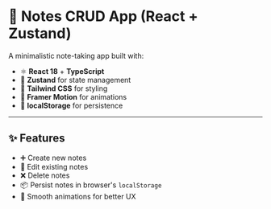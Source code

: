 # 📝 Notes CRUD App (React + Zustand)

A minimalistic note-taking app built with:

- ⚛️ **React 18** + **TypeScript**
- 🐻 **Zustand** for state management
- 🎨 **Tailwind CSS** for styling
- 💫 **Framer Motion** for animations
- 💾 **localStorage** for persistence

---

## ✨ Features

- ➕ Create new notes  
- 📝 Edit existing notes  
- ❌ Delete notes  
- 📦 Persist notes in browser's `localStorage`  
- 🧈 Smooth animations for better UX  




